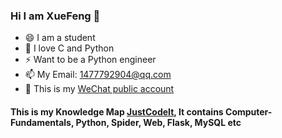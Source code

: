 ### Hi I am XueFeng 👋
- 😄 I am a student
- 🔭 I love C and Python
- ⚡ Want to be a Python engineer
- 📫 My Email: 1477792904@qq.com
- 🤔 This is my [WeChat public account](https://mp.weixin.qq.com/mp/homepage?__biz=Mzg5ODYxMTg0NA==&hid=1&sn=a17f28de8b7df5f0a72a6337d785913b&scene=18)

#### This is my Knowledge Map [JustCodeIt](https://github.com/Lns-XueFeng/JustCodeIt), It contains Computer-Fundamentals, Python, Spider, Web, Flask, MySQL etc

<!--
**Lns-XueFeng/Lns-XueFeng** is a ✨ _special_ ✨ repository because its `README.md` (this file) appears on your GitHub profile.

Here are some ideas to get you started:

- 🔭 I’m currently working on ...
- 🌱 I’m currently learning ...
- 👯 I’m looking to collaborate on ...
- 🤔 I’m looking for help with ...
- 💬 Ask me about ...
- 📫 How to reach me: ...
- 😄 Pronouns: ...
- ⚡ Fun fact: ...
-->
